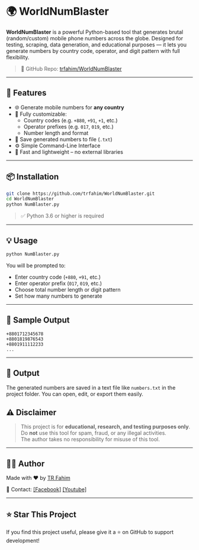 # 🌍 WorldNumBlaster

**WorldNumBlaster** is a powerful Python-based tool that generates brutal (random/custom) mobile phone numbers across the globe. Designed for testing, scraping, data generation, and educational purposes — it lets you generate numbers by country code, operator, and digit pattern with full flexibility.

> 🔗 GitHub Repo: [trfahim/WorldNumBlaster](https://github.com/trfahim/WorldNumBlaster)

---

## 🚀 Features

- 🌐 Generate mobile numbers for **any country**
- 🔧 Fully customizable:
  - Country codes (e.g. `+880`, `+91`, `+1`, etc.)
  - Operator prefixes (e.g. `017`, `019`, etc.)
  - Number length and format
- 📁 Save generated numbers to file (`.txt`)
- ⚙️ Simple Command-Line Interface
- 💨 Fast and lightweight – no external libraries

---

## 📦 Installation

```bash
git clone https://github.com/trfahim/WorldNumBlaster.git
cd WorldNumBlaster
python NumBlaster.py
```

> ✅ Python 3.6 or higher is required

---
## 💡 Usage

```bash
python NumBlaster.py
```

You will be prompted to:

- Enter country code (`+880`, `+91`, etc.)
- Enter operator prefix (`017`, `019`, etc.)
- Choose total number length or digit pattern
- Set how many numbers to generate

---

## 🧪 Sample Output

```
+8801712345678
+8801819876543
+8801911112233
...
```

---

## 📁 Output

The generated numbers are saved in a text file like `numbers.txt` in the project folder. You can open, edit, or export them easily.



## ⚠️ Disclaimer

> This project is for **educational, research, and testing purposes only**.  
> Do **not** use this tool for spam, fraud, or any illegal activities.  
> The author takes no responsibility for misuse of this tool.

---

## 👨‍💻 Author

Made with ❤️ by [TR Fahim](https://github.com/trfahim)  

📧 Contact: [[Facebook]](https://facebook.com/tahsan.rahman.fahim) [[Youtube]](https://www.youtube.com/@tr_cyberlab)



---

## ⭐ Star This Project

If you find this project useful, please give it a ⭐ on GitHub to support development!
